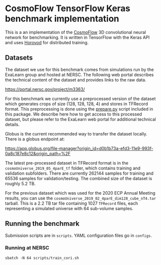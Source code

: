 # CosmoFlow TensorFlow Keras benchmark implementation

This is a an implementation of the
[CosmoFlow](https://arxiv.org/abs/1808.04728) 3D convolutional neural network
for benchmarking. It is written in TensorFlow with the Keras API and uses
[Horovod](https://github.com/horovod/horovod) for distributed training.

## Datasets

The dataset we use for this benchmark comes from simulations run by the
ExaLearn group and hosted at NERSC. The following web portal describes the
technical content of the dataset and provides links to the raw data.

https://portal.nersc.gov/project/m3363/

For this benchmark we currently use a preprocessed version of the dataset which
generates crops of size (128, 128, 128, 4) and stores in TFRecord format.
This preprocessing is done using the [prepare.py](prepare.py) script included
in this package. We describe here how to get access to this processed dataset,
but please refer to the ExaLearn web portal for additional technical details.

Globus is the current recommended way to transfer the dataset locally.
There is a globus endpoint at:

https://app.globus.org/file-manager?origin_id=d0b1b73a-efd3-11e9-993f-0a8c187e8c12&origin_path=%2F

The latest pre-processed dataset in TFRecord format is in the
`cosmoUniverse_2019_05_4parE_tf` folder, which contains training and validation
subfolders. There are currently 262144 samples for training and 65536 samples
for validation/testing. The combined size of the dataset is roughly 5.2 TB.

For the previous dataset which was used for the 2020 ECP Annual Meeting results,
you can use the `cosmoUniverse_2019_02_4parE_dim128_cube_nT4.tar` tarball.
This is a 2.2 TB tar file containing 1027 `TFRecord` files, each representing
a simulated universe with 64 sub-volume samples.

## Running the benchmark

Submission scripts are in `scripts`. YAML configuration files go in `configs`.

### Running at NERSC

`sbatch -N 64 scripts/train_cori.sh`

